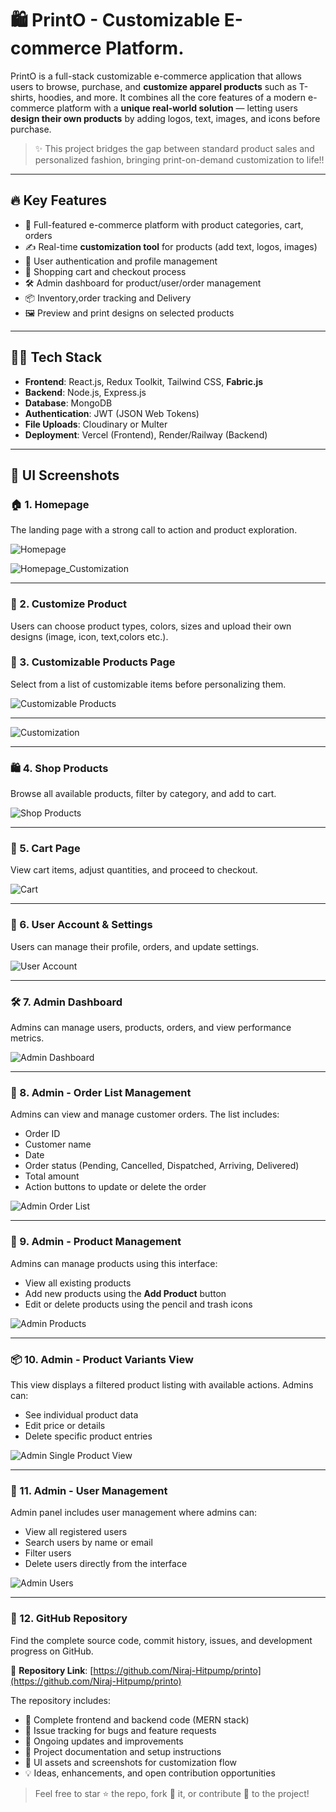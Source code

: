 # 🛍️ PrintO - Customizable E-commerce Platform.

PrintO is a full-stack customizable e-commerce application that allows users to browse, purchase, and **customize apparel products** such as T-shirts, hoodies, and more. It combines all the core features of a modern e-commerce platform with a **unique real-world solution** — letting users **design their own products** by adding logos, text, images, and icons before purchase.

> ✨ This project bridges the gap between standard product sales and personalized fashion, bringing print-on-demand customization to life!!

---

## 🔥 Key Features

- 🧾 Full-featured e-commerce platform with product categories, cart, orders
- ✍️ Real-time **customization tool** for products (add text, logos, images)
- 👤 User authentication and profile management
- 🛒 Shopping cart and checkout process
- 🛠️ Admin dashboard for product/user/order management
- 📦 Inventory,order tracking and Delivery
- 🖼️ Preview and print designs on selected products

---

## 🧑‍💻 Tech Stack

- **Frontend**: React.js, Redux Toolkit, Tailwind CSS, **Fabric.js**
- **Backend**: Node.js, Express.js
- **Database**: MongoDB
- **Authentication**: JWT (JSON Web Tokens)
- **File Uploads**: Cloudinary or Multer
- **Deployment**: Vercel (Frontend), Render/Railway (Backend)


---

## 📸 UI Screenshots

### 🏠 1. Homepage

The landing page with a strong call to action and product exploration.

![Homepage](https://github.com/Niraj-Hitpump/printo/blob/main/frontend/printo/public/printo%20images/Homepage1.png)

![Homepage_Customization](https://github.com/Niraj-Hitpump/printo/blob/main/frontend/printo/public/printo%20images/Homepage2.png)

---

### 🎨 2. Customize Product

Users can choose product types, colors, sizes and upload their own designs (image, icon, text,colors etc.).


### 👕 3. Customizable Products Page

Select from a list of customizable items before personalizing them.

![Customizable Products](https://github.com/Niraj-Hitpump/printo/blob/main/frontend/printo/public/printo%20images/Customizable_products.png)

---

![Customization](https://github.com/Niraj-Hitpump/printo/blob/main/frontend/printo/public/printo%20images/Customization.png)

---



### 🛍️ 4. Shop Products

Browse all available products, filter by category, and add to cart.

![Shop Products](https://github.com/Niraj-Hitpump/printo/blob/main/frontend/printo/public/printo%20images/Prdoducts.png)

---

### 🛒 5. Cart Page

View cart items, adjust quantities, and proceed to checkout.

![Cart](https://github.com/Niraj-Hitpump/printo/blob/main/frontend/printo/public/printo%20images/cart.png)

---

### 👤 6. User Account & Settings

Users can manage their profile, orders, and update settings.

![User Account](https://github.com/Niraj-Hitpump/printo/blob/main/frontend/printo/public/printo%20images/UserAccount.png)

---

### 🛠️ 7. Admin Dashboard

Admins can manage users, products, orders, and view performance metrics.

![Admin Dashboard](https://github.com/Niraj-Hitpump/printo/blob/main/frontend/printo/public/printo%20images/Admin_Homepage.png)

---
### 🧩 8. Admin - Order List Management

Admins can view and manage customer orders. The list includes:

- Order ID
- Customer name
- Date
- Order status (Pending, Cancelled, Dispatched, Arriving, Delivered)
- Total amount
- Action buttons to update or delete the order

![Admin Order List](https://github.com/Niraj-Hitpump/printo/blob/main/frontend/printo/public/printo%20images/Admin_orderlist.png)

---

### 👕 9. Admin - Product Management

Admins can manage products using this interface:

- View all existing products
- Add new products using the **Add Product** button
- Edit or delete products using the pencil and trash icons

![Admin Products](https://github.com/Niraj-Hitpump/printo/blob/main/frontend/printo/public/printo%20images/Admin_products.png)

---

### 📦 10. Admin - Product Variants View

This view displays a filtered product listing with available actions. Admins can:

- See individual product data
- Edit price or details
- Delete specific product entries

![Admin Single Product View](https://github.com/Niraj-Hitpump/printo/blob/main/frontend/printo/public/printo%20images/Admin_products%20(2).png)

---

### 👤 11. Admin - User Management

Admin panel includes user management where admins can:

- View all registered users
- Search users by name or email
- Filter users
- Delete users directly from the interface

![Admin Users](https://github.com/Niraj-Hitpump/printo/blob/main/frontend/printo/public/printo%20images/Admin_Users.png)

---

### 📎 12. GitHub Repository

Find the complete source code, commit history, issues, and development progress on GitHub.

🔗 **Repository Link**: [https://github.com/Niraj-Hitpump/printo](https://github.com/Niraj-Hitpump/printo)

The repository includes:

- 📁 Complete frontend and backend code (MERN stack)
- 🐞 Issue tracking for bugs and feature requests
- 🧪 Ongoing updates and improvements
- 📜 Project documentation and setup instructions
- 🎨 UI assets and screenshots for customization flow
- 💡 Ideas, enhancements, and open contribution opportunities

> Feel free to star ⭐ the repo, fork 🍴 it, or contribute 🤝 to the project!

